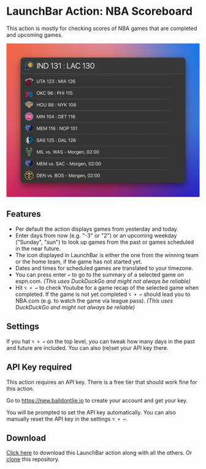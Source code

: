# LaunchBar Action: NBA Scoreboard

This action is mostly for checking scores of NBA games that are completed and upcoming games. 

<img src="01.jpg" width="656"/> 


## Features

- Per default the action displays games from yesterday and today.
- Enter days from now (e.g. "-3" or "2") or an upcoming weekday ("Sunday", "sun") to look up games from the past or games scheduled in the near future.
- The icon displayed in LaunchBar is either the one from the winning team or the home team, if the game has not started yet.
- Dates and times for scheduled games are translated to your timezone.
- You can press enter `‌↩` to go to the summary of a selected game on espn.com. *(This uses DuckDuckGo and might not always be reliable)*
- Hit `‌⌥ + ↩` to check Youtube for a game recap of the selected game when completed. If the game is not yet completed `⌥ + ↩` should lead you to NBA.com (e.g. to watch the game via league pass). *(This uses DuckDuckGo and might not always be reliable)*

## Settings

If you hat `⌥ + ↩` on the top level, you can tweak how many days in the past and future are included. You can also (re)set your API key there. 


## API Key required

This action requires an API key. There is a free tier that should work fine for this action.

Go to https://new.balldontlie.io to create your account and get your key.

You will be prompted to set the API key automatically. You can also manually reset the API key ‌in the settings `‌⌥ + ↩`.

## Download

[Click here](https://github.com/Ptujec/LaunchBar/archive/refs/heads/master.zip) to download this LaunchBar action along with all the others. Or [clone](https://docs.github.com/en/repositories/creating-and-managing-repositories/cloning-a-repository) this repository.